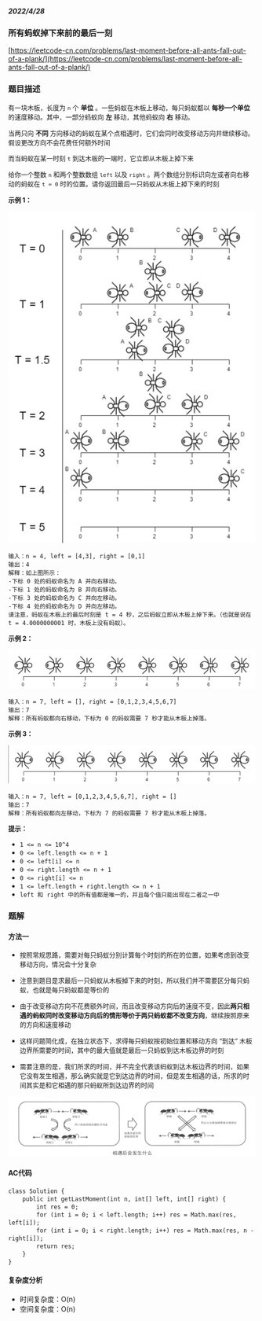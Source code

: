 ##### 2022/4/28

### 所有蚂蚁掉下来前的最后一刻

[https://leetcode-cn.com/problems/last-moment-before-all-ants-fall-out-of-a-plank/](https://leetcode-cn.com/problems/last-moment-before-all-ants-fall-out-of-a-plank/)

### 题目描述

<font size=2> 有一块木板，长度为 `n` 个 **单位** 。一些蚂蚁在木板上移动，每只蚂蚁都以 **每秒一个单位** 的速度移动。其中，一部分蚂蚁向 **左** 移动，其他蚂蚁向 **右** 移动。

当两只向 **不同** 方向移动的蚂蚁在某个点相遇时，它们会同时改变移动方向并继续移动。假设更改方向不会花费任何额外时间

而当蚂蚁在某一时刻 `t` 到达木板的一端时，它立即从木板上掉下来

给你一个整数 `n` 和两个整数数组 `left` 以及 `right` 。两个数组分别标识向左或者向右移动的蚂蚁在 `t = 0` 时的位置。请你返回最后一只蚂蚁从木板上掉下来的时刻</font>

<font size=2>**示例 1：**</font>

![hh](https://github.com/kunkun166/Algorithm-records/blob/main/%E6%8F%92%E5%9B%BE/04.png?raw=true)

```
输入：n = 4, left = [4,3], right = [0,1]
输出：4
解释：如上图所示：
-下标 0 处的蚂蚁命名为 A 并向右移动。
-下标 1 处的蚂蚁命名为 B 并向右移动。
-下标 3 处的蚂蚁命名为 C 并向左移动。
-下标 4 处的蚂蚁命名为 D 并向左移动。
请注意，蚂蚁在木板上的最后时刻是 t = 4 秒，之后蚂蚁立即从木板上掉下来。（也就是说在 t = 4.0000000001 时，木板上没有蚂蚁）。
```

<font size=2>**示例 2：**</font>

![hh](https://github.com/kunkun166/Algorithm-records/blob/main/%E6%8F%92%E5%9B%BE/05.png?raw=true)

```
输入：n = 7, left = [], right = [0,1,2,3,4,5,6,7]
输出：7
解释：所有蚂蚁都向右移动，下标为 0 的蚂蚁需要 7 秒才能从木板上掉落。
```

<font size=2>**示例 3：**</font>

![hh](https://github.com/kunkun166/Algorithm-records/blob/main/%E6%8F%92%E5%9B%BE/06.png?raw=true)

```
输入：n = 7, left = [0,1,2,3,4,5,6,7], right = []
输出：7
解释：所有蚂蚁都向左移动，下标为 7 的蚂蚁需要 7 秒才能从木板上掉落。
```

<font size=2>**提示：**</font>

- `1 <= n <= 10^4`
- `0 <= left.length <= n + 1`
- `0 <= left[i] <= n`
- `0 <= right.length <= n + 1`
- `0 <= right[i] <= n`
- `1 <= left.length + right.length <= n + 1`
- `left 和 right 中的所有值都是唯一的，并且每个值只能出现在二者之一中`


### 题解

#### 方法一

- <font size=2>按照常规思路，需要对每只蚂蚁分别计算每个时刻的所在的位置，如果考虑到改变移动方向，情况会十分复杂</font>

- <font size=2>注意到题目是求最后一只蚂蚁从木板掉下来的时刻，所以我们并不需要区分每只蚂蚁，也就是每只蚂蚁都是等价的</font>

- <font size=2>由于改变移动方向不花费额外时间，而且改变移动方向后的速度不变，因此**两只相遇的蚂蚁同时改变移动方向后的情形等价于两只蚂蚁都不改变方向**，继续按照原来的方向和速度移动</font>

- <font size=2>这样问题简化成，在独立状态下，求得每只蚂蚁按初始位置和移动方向 “到达” 木板边界所需要的时间，其中的最大值就是最后一只蚂蚁到达木板边界的时刻</font>

- <font size=2>需要注意的是，我们所求的时间，并不完全代表该蚂蚁到达木板边界的时间，如果它没有发生相遇，那么确实就是它到达边界的时间，但是发生相遇的话，所求的时间其实是和它相遇的那只蚂蚁所到达边界的时间</font>

![hh](https://github.com/kunkun166/Algorithm-records/blob/main/%E6%8F%92%E5%9B%BE/03.jpg?raw=true)

#### AC代码

```
class Solution {
    public int getLastMoment(int n, int[] left, int[] right) {
        int res = 0;
        for (int i = 0; i < left.length; i++) res = Math.max(res, left[i]);
        for (int i = 0; i < right.length; i++) res = Math.max(res, n - right[i]);
        return res;
    }
}
```

#### 复杂度分析

- 时间复杂度：O(n)
- 空间复杂度：O(n)